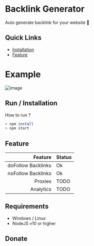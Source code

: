 # Backlink Generator

Auto generate backlink for your website 🌛
 </p>
    
## Quick Links

* [Installation](#run--installation)
* [Feature](#feature)

# Example 
![image](https://user-images.githubusercontent.com/31664438/215619882-638fcd0f-9197-4a49-ae20-458c1019ba7a.png)



## Run / Installation
How to run ?

```bash
> npm install
> npm start
```



## Feature

 Feature  | Status |
| -------------:|------------- |
| doFollow Backlinks | Ok|
| noFollow Backlinks | Ok |
| Proxies | TODO|
| Analytics | TODO |

## Requirements

 - Windows / Linux
 - NodeJS v10 or higher


## Donate







           

